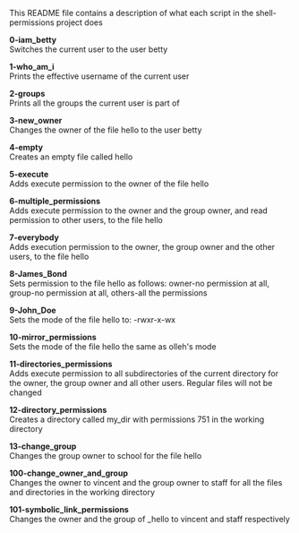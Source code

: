This README file contains a description of what each script in the shell-permissions project does

**0-iam_betty**  
Switches the current user to the user betty

**1-who_am_i**  
Prints the effective username of the current user

**2-groups**  
Prints all the groups the current user is part of

**3-new_owner**  
Changes the owner of the file hello to the user betty

**4-empty**  
Creates an empty file called hello

**5-execute**  
Adds execute permission to the owner of the file hello

**6-multiple_permissions**  
Adds execute permission to the owner and the group owner, and read permission to other users, to the file hello

**7-everybody**  
Adds execution permission to the owner, the group owner and the other users, to the file hello

**8-James_Bond**  
Sets permission to the file hello as follows: owner-no permission at all, group-no permission at all, others-all the permissions

**9-John_Doe**  
Sets the mode of the file hello to: -rwxr-x-wx

**10-mirror_permissions**   
Sets the mode of the file hello the same as olleh's mode

**11-directories_permissions**  
Adds execute permission to all subdirectories of the current directory for the owner, the group owner and all other users. Regular files will not be changed

**12-directory_permissions**  
Creates a directory called my_dir with permissions 751 in the working directory

**13-change_group**  
Changes the group owner to school for the file hello

**100-change_owner_and_group**  
Changes the owner to vincent and the group owner to staff for all the files and directories in the working directory

**101-symbolic_link_permissions**  
Changes the owner and the group of _hello to vincent and staff respectively


